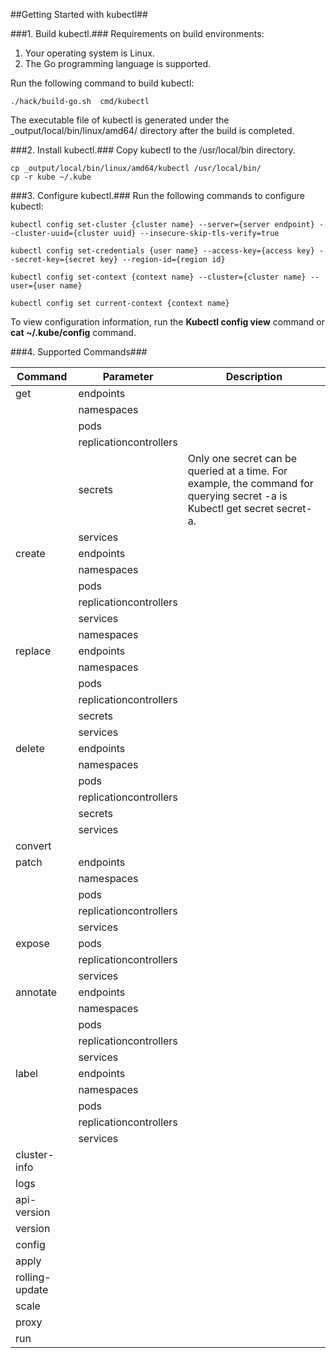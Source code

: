 ##Getting Started with kubectl##

###1. Build kubectl.###
Requirements on build environments:

1. Your operating system is Linux.
2. The Go programming language is supported.

Run the following command to build kubectl:

	./hack/build-go.sh  cmd/kubectl
	
The executable file of kubectl is generated under the _output/local/bin/linux/amd64/ directory after the build is completed.

###2. Install kubectl.###
Copy kubectl to the /usr/local/bin directory.

	cp _output/local/bin/linux/amd64/kubectl /usr/local/bin/
	cp -r kube ~/.kube

###3. Configure kubectl.###
Run the following commands to configure kubectl:

	kubectl config set-cluster {cluster name} --server={server endpoint} --cluster-uuid={cluster uuid} --insecure-skip-tls-verify=true
	
	kubectl config set-credentials {user name} --access-key={access key} --secret-key={secret key} --region-id={region id}
	
	kubectl config set-context {context name} --cluster={cluster name} --user={user name}
	
	kubectl config set current-context {context name}

To view configuration information, run the **Kubectl config view** command or **cat  ~/.kube/config** command.


###4. Supported Commands###


Command|Parameter|Description|
--------|--------|-----------|
 get 	| endpoints | 
     	| namespaces |   
     	| pods | 
     	| replicationcontrollers | 
     	| secrets	|Only one secret can be queried at a time. For example, the command for querying secret -a is Kubectl get secret secret-a.
     	| services
create	|endpoints
	  	|namespaces
		|pods
		|replicationcontrollers
		|services	
		|namespaces		
replace |	endpoints	
		|namespaces	
		|pods	
		|replicationcontrollers	
		|secrets	
		|services	
delete	|endpoints	
		|namespaces	
		|pods	
		|replicationcontrollers	
		|secrets	
		|services	
convert	|	
patch 	|endpoints	
		|namespaces	
		|pods	
		|replicationcontrollers	
		|services	
expose  |pods	
		|replicationcontrollers	
		|services	
annotate|endpoints	
		|namespaces	
		|pods	
		|replicationcontrollers	
		|services	
label	|endpoints	
		|namespaces	
		|pods	
		|replicationcontrollers	
		|services	
cluster-info|	
logs	|
api-version|
version |
config  |
apply   |
rolling-update |
scale |
proxy |
run   |
		
		
		

